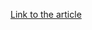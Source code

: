 [Link to the article](https://www.mcafee.com/blogs/other-blogs/mcafee-labs/fools-gold-questionable-vaccines-bogus-results-and-forged-cards/)
